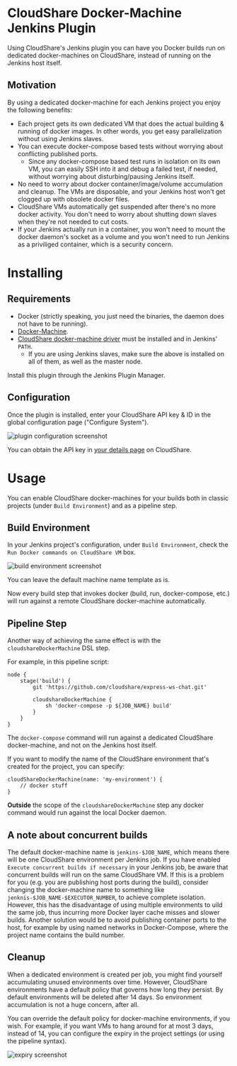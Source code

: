 # CloudShare Docker-Machine Jenkins Plugin

Using CloudShare's Jenkins plugin you can have you Docker builds run on dedicated docker-machines on CloudShare, instead of running on the Jenkins host itself.

## Motivation

By using a dedicated docker-machine for each Jenkins project you enjoy the following benefits:

- Each project gets its own dedicated VM that does the actual building & running of docker images. In other words, you get easy parallelization without using Jenkins slaves.
- You can execute docker-compose based tests without worrying about conflicting published ports.
    - Since any docker-compose based test runs in isolation on its own VM, you can easily SSH into it and debug a failed test, if needed, without worrying about disturbing/pausing Jenkins itself.
- No need to worry about docker container/image/volume accumulation and cleanup. The VMs are disposable, and your Jenkins host won't get clogged up with obsolete docker files.
- CloudShare VMs automatically get suspended after there's no more docker activity. You don't need to worry about shutting down slaves when they're not needed to cut costs.
- If your Jenkins actually run in a container, you won't need to mount the docker daemon's socket as a volume and you won't need to run Jenkins as a priviliged container, which is a security concern.

# Installing

## Requirements

- Docker (strictly speaking, you just need the binaries, the daemon does not have to be running).
- [Docker-Machine](https://docs.docker.com/machine/install-machine/).
- [CloudShare docker-machine driver](https://github.com/cloudshare/docker-machine-driver-cloudshare) must be installed and in Jenkins' `PATH`.
    - If you are using Jenkins slaves, make sure the above is installed on all of them, as well as the master node.

Install this plugin through the Jenkins Plugin Manager.

## Configuration

Once the plugin is installed, enter your CloudShare API key & ID in the global configuration page ("Configure System").

![plugin configuration screenshot](https://i.imgur.com/Wtr8Dow.png)

You can obtain the API key in [your details page](https://use.cloudshare.com/Ent/Vendor/UserDetails.aspx) on CloudShare.


# Usage

You can enable CloudShare docker-machines for your builds both in classic projects (under `Build Environment`) and as a pipeline step.

## Build Environment

In your Jenkins project's configuration, under `Build Environment`, check the `Run Docker commands on CloudShare VM` box.

![build environment screenshot](https://i.imgur.com/tLlBpDv.png)

You can leave the default machine name template as is.

Now every build step that invokes docker (build, run, docker-compose, etc.) will run against a remote CloudShare docker-machine automatically.

## Pipeline Step

Another way of achieving the same effect is with the `cloudshareDockerMachine` DSL step.

For example, in this pipeline script:

```
node {
    stage('build') {
        git 'https://github.com/cloudshare/express-ws-chat.git'

        cloudshareDockerMachine {
            sh 'docker-compose -p ${JOB_NAME} build'
        }
    }
}
```

The `docker-compose` command will run against a dedicated CloudShare docker-machine, and not on the Jenkins host itself.

If you want to modify the name of the CloudShare environment that's created for the project, you can specify:

```
cloudShareDockerMachine(name: 'my-environment') {
    // docker stuff
}
```

**Outside** the scope of the `cloudshareDockerMachine` step any docker command would run against the local Docker daemon.


## A note about concurrent builds

The default docker-machine name is `jenkins-$JOB_NAME`, which means there will be one CloudShare environment per Jenkins job. If you have enabled `Execute concurrent builds if necessary` in your Jenkins job, be aware that concurrent builds will run on the same CloudShare VM. If this is a problem for you (e.g. you are publishing host ports during the build), consider changing the docker-machine name to something like `jenknis-$JOB_NAME-$EXECUTOR_NUMBER`, to achieve complete isolation. However, this has the disadvantage of using multiple environments to uild the same job, thus incurring more Docker layer cache misses and slower builds. Another solution would be to avoid publishing container ports to the host, for example by using named networks in Docker-Compose, where the project name contains the build number.

## Cleanup

When a dedicated environment is created per job, you might find yourself accumulating unused environments over time. However, CloudShare environments have a default policy that governs how long they persist. By default environments will be deleted after 14 days. So environment accumulation is not a huge concern, after all.

You can override the default policy for docker-machine environments, if you wish. For example, if you want VMs to hang around for at most 3 days, instead of 14, you can configure the expiry in the project settings (or using the pipeline syntax).

![expiry screenshot](https://cdn.assaflavie.com/monosnap/chat_Config_Jenkins_2017-03-05_11-46-18.png)



